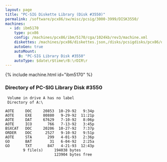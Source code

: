 ```yaml
---
layout: page
title: "PC-SIG Diskette Library (Disk #3550)"
permalink: /software/pcx86/sw/misc/pcsig/3000-3999/DISK3550/
machines:
  - id: ibm5170
    type: pcx86
    config: /machines/pcx86/ibm/5170/cga/1024kb/rev3/machine.xml
    diskettes: /machines/pcx86/diskettes.json,/disks/pcsigdisks/pcx86/diskettes.json
    autoGen: true
    autoMount:
      B: "PC-SIG Library Disk #3550"
    autoType: $date\r$time\rB:\rDIR\r
---
```


{% include machine.html id="ibm5170" %}

### Directory of PC-SIG Library Disk #3550

     Volume in drive A has no label
     Directory of A:\

    AOTE     DOC     20853  10-29-92   9:34p
    AOTE     EXE     80880   9-29-92  11:21p
    AOTE     DAT     67629   7-10-92   8:06p
    AOTE     ICO       766   7-13-92   3:45p
    BSXCAT   DOC     20206  10-27-92   7:37p
    ORDER    DOC      2527   9-10-92   9:51p
    AOTE     STA       299   4-01-93   2:36p
    GO       BAT        31   6-04-92   2:25a
    GO       TXT       847   4-21-93  12:43p
            9 file(s)     194038 bytes
                          123904 bytes free
